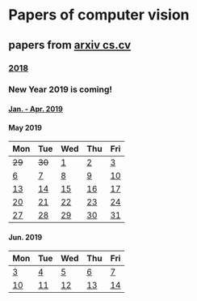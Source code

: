 # Papers of computer vision

## papers from [arxiv cs.cv](http://arxiv.org)
### [2018](2018.md)

### New Year 2019 is coming!
#### [Jan. - Apr. 2019](2019.md)


#### May 2019
Mon | Tue | Wed | Thu | Fri 
----------|-------------|-------------|-------------|-------------
~~29~~ | ~~30~~ | [1](2019/201905/20190501.md) | [2](2019/201905/20190502.md) | [3](2019/201905/20190503.md) 
[6](2019/201905/20190506.md) | [7](2019/201905/20190507.md) | [8](2019/201905/20190508.md) | [9](2019/201905/20190509.md) | [10](2019/201905/20190510.md) 
[13](2019/201905/20190513.md) | [14](2019/201905/20190514.md) | [15](2019/201905/20190515.md) | [16](2019/201905/20190516.md) | [17](2019/201905/20190517.md) 
[20](2019/201905/20190520.md) | [21](2019/201905/20190521.md) | [22](2019/201905/20190522.md) | [23](2019/201905/20190523.md) | [24](2019/201905/20190524.md) 
[27](2019/201905/20190527.md) | [28](2019/201905/20190528.md) | [29](2019/201905/20190529.md) | [30](2019/201905/20190530.md) | [31](2019/201905/20190531.md)

#### Jun. 2019
Mon | Tue | Wed | Thu | Fri 
----------|-------------|-------------|-------------|-------------
[3](2019/201906/20190603.md) | [4](2019/201906/20190604.md) | [5](2019/201906/20190605.md) | [6](2019/201906/20190606.md) | [7](2019/201906/20190607.md) |
[10](2019/201906/20190610.md) | [11](2019/201906/20190611.md) | [12](2019/201906/20190612.md) | [13](2019/201906/20190613.md) | [14](2019/201906/20190614.md) |